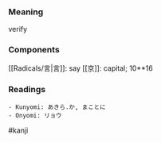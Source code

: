 ### Meaning

verify

### Components

[[Radicals/言|言]]: say [[京]]: capital; 10**16

### Readings

```
- Kunyomi: あきら.か, まことに
- Onyomi: リョウ
```

#kanji